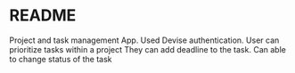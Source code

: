 # README
Project  and task management App.
Used Devise authentication.
User can prioritize tasks within a project
They can add deadline to the task.
Can able to change status of the task
